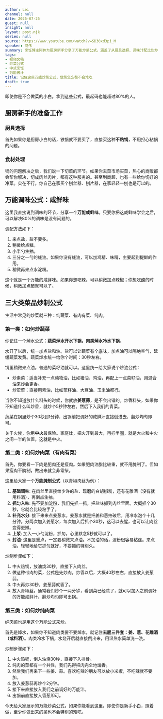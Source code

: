 ```yaml
---
author: Lei
channel: null
date: 2025-07-25
guest: null
insight: null
layout: post.njk
series: null
source: https://www.youtube.com/watch?v=SD30xd3pi_M
speaker: 阿伟
summary: 烹饪博主阿伟为厨房新手分享了万能炒菜公式，涵盖了从厨具选择、调味汁配比到炒制蔬菜、肉菜和纯肉菜的具体步骤，旨在让新手也能轻松做出美味菜肴。
tags:
- 视频文稿
- 炒菜公式
- 中式烹饪
- 万能酱汁
title: 记住这些万能炒菜公式，做菜怎么都不会难吃
draft: true
---
```


即使你是不会做菜的小白，拿到这些公式，最起码也能超过80%的人。

## 厨房新手的准备工作

### 厨具选择

首先如果你是厨房小白的话，铁锅就不要买了，直接买这种**不粘锅**，不用担心粘锅的问题。

### 食材处理

锅的问题解决之后，我们说一下切菜的环节。如果你去菜市场买菜，热心的商贩都会帮你解决，切成肉丝肉片，都有这种服务的。甚至到商超，也有一些给你切好的净菜。实在不行，你自己在家买个刨丝器、刨片器，在家轻轻一刨也是可以的。

## 万能调味公式：咸鲜味

这里我直接说到调味的环节，分享一个**万能咸鲜味**。只要你把这咸鲜味学会之后，可以解决80%的调味是没有问题的。

调配方法如下：

1. 来点盐，盐不要多。
2. 稍微给点糖。
3. 小半勺生抽。
4. 三分之一勺的蚝油。如果你没有蚝油，可以加鸡精、味精，主要起到提鲜的作用。
5. 稍微再来点水淀粉。

这个就是一个万能的咸鲜味。如果你想吃辣，可以稍微加点辣椒；你想吃酸的时候，稍微加点醋就可以了。

## 三大类菜品炒制公式

生活中常见的炒菜就三种：纯蔬菜、有肉有菜、纯肉。

### 第一类：如何炒蔬菜

你记住一个焯水公式：**蔬菜焯水开水下锅，肉类焯水冷水下锅**。

水开了以后，统一加点盐和油。盐可以让蔬菜有个底味，加点油可以隔绝空气，延缓蔬菜发黄。蔬菜焯水统一给你个时间：30秒左右。

锅里稍微来点油，普通的菜籽油就可以。这里统一给大家说个炒油公式：

* 炒素菜：适当补充一点动物油，比如猪油、鸡油，再配上一点菜籽油，用混合油来炒会更香。
* 炒荤菜：直接用素油，比如菜籽油、大豆油、玉米油都行。

当你不知道放什么料头的时候，你就放**姜葱蒜**，是不会出错的。炒香料头，如果你不知道什么叫炒香，就炒个5秒钟左右。然后下入我们的青菜。

蔬菜在锅里炒个30秒到1分钟，出锅前把调好的咸鲜汁直接倒进去，翻炒均匀即可。

关于火候，你用**中火**最保险。家庭灶，把火开到最大，再拧半圈，就是大火和中火之间一半的位置，这就是中火。

### 第二类：如何炒肉菜（有肉有菜）

首先，你要看一下肉是肥肉还是瘦肉。如果肥肉油脂比较重，就不用腌制了。但如果瘦肉不腌制，做出来就会非常柴。

这里给大家一个**万能腌制公式**（以青椒肉丝为例）：

1. **基础调味**: 在肉丝里直接给少许的盐、现磨的白胡椒粉，还有花雕酒（没有就用料酒），再倒点生抽。
2. **抓匀入味**: 先不要加淀粉，我们先抓一抓，把盐味抓到肉丝里面。大概抓个30秒，它就会比较粘手了。
3. **补充水分**: 接下来来点姜葱水。姜葱水就是把姜和葱拍破后，用冷水泡个十几分钟。分两次加入姜葱水，每次加入后抓个30秒，这可以去腥，也可以让肉丝变得更嫩。
4. **上浆**: 加入一小勺淀粉，抓匀，心里默念5秒就可以了。
5. **封油**: 这里是重点，一定要稍微来点油。不加油的话，淀粉很容易粘连。来点油，轻轻地给它抓匀就好，不要抓的特别久。

炒制步骤如下：

1. 中火热锅，放油烧30秒，直接下入肉丝。
2. 做这种带肉的菜，公式是先炒肉。炒香以后，大概40秒左右，直接放入姜葱蒜。
3. 中火再炒30秒，姜葱蒜就香了。
4. 放入青椒丝，通常我们炒个一两分钟，看到菜已经蔫了，就可以加入之前调好的万能咸鲜汁，翻炒均匀即可出锅。

### 第三类：如何炒纯肉菜

纯肉菜也是用这个万能公式来炒。

首先是焯水，如果你不知道肉类要不要焯水，就记住**去腥三件套：姜、葱、花雕酒（或料酒）**。肉类冷水下锅，水烧开后就直接倒出来，用温热水简单洗一洗。

炒制步骤如下：

1. 中火热锅，倒入油烧30秒，直接下入排骨。
2. 纯肉的菜都有一个共性，我们先得把肉完全地煸香。
3. 然后我们再来下一些姜、蒜。喜欢吃辣的朋友可以放小米椒，不吃辣就不要加。
4. 放入姜葱蒜再炒个2分钟。
5. 接下来直接放入我们之前调好的万能汁。
6. 出锅前直接放入香葱即可。

今天给大家展示的万能炒菜公式，如果你能看到这里，即使你是新手小白，照着做，至少你做出来的菜也不会特别的难吃。

